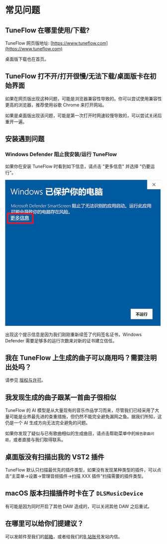 # 常见问题

## TuneFlow 在哪里使用/下载?

TuneFlow 网页版地址: [https://www.tuneflow.com](https://www.tuneflow.com)

桌面版下载也在首页。

## TuneFlow 打不开/打开很慢/无法下载/桌面版卡在初始界面

如果在网页版出现这种问题，可能是浏览器兼容性导致的。你可以尝试使用兼容性更高的浏览器，推荐使用谷歌 Chrome 来打开网站。

如果是桌面版出现该问题，可能是第一次打开时网速较慢导致的，可以尝试关闭后重开一遍。

## 安装遇到问题

### Windows Defender 阻止我安装/运行 TuneFlow

如果你在安装 TuneFlow 时看到如下信息，请点击 "更多信息" 并选择 "仍要运行"。

![Windows Defender](../images/windows_defender_example.png)

出现这个提示信息是因为我们刚刚重新续签了代码签名证书，Windows Defender 需要足够多的运行次数来对新的证书建立信任。

## 我在 TuneFlow 上生成的曲子可以商用吗？需要注明出处吗？

请参见 [版权与许可](https://help.tuneflow.com/zh/terms-of-service/license.html)。

## 我发现生成的曲子跟某一首曲子很相似

TuneFlow 的 AI 模型是从大量现有的音乐作品学习而来，尽管我们已经采用了大量可能是业界最先进的查重措施，但仍然不能完全避免漏网之鱼。据我们所知，这仍是一个 AI 生成方向无法完全避免的问题。

如果你发现了疑似与已有歌曲相似的生成曲目，请点击帮助菜单中的`报告歌曲问题`，或者直接与我们取得联系。

## 桌面版没有扫描出我的 VST2 插件

TuneFlow 默认只扫描最优先的插件类型，如果没有发现某种类型的插件，可以点击“主菜单->设置->管理音频插件->扫描 XXX 插件”扫描需要的插件类型。

## macOS 版本扫描插件时卡在了 `DLSMusicDevice`

有可能是因为同时开启了其他 DAW 造成的，可以关闭其他 DAW 之后重试。

## 在哪里可以给你们提建议？

可以发邮件至我们的[邮箱](mailto:contact@info.tuneflow.com)，或者给我们的[B 站账号](https://space.bilibili.com/512426691)发站内信。
